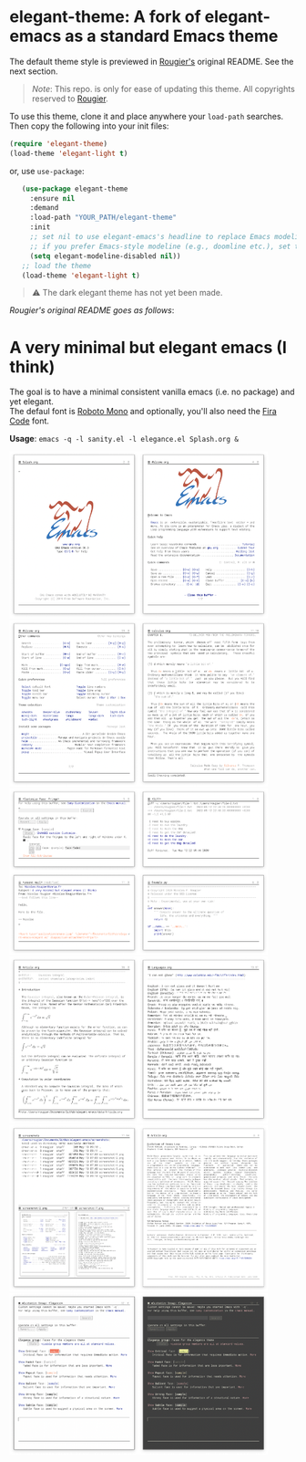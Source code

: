 # elegant-theme: A fork of elegant-emacs as a standard Emacs theme

The default theme style is previewed in [Rougier's](https://github.com/rougier/elegant-emacs) original README. See the next section. 

> *Note*: This repo. is only for ease of updating this theme. All copyrights reserved to [Rougier](https://github.com/rougier/elegant-emacs).

To use this theme, clone it and place anywhere your `load-path`
searches. Then copy the following into your init files:

```lisp
(require 'elegant-theme)
(load-theme 'elegant-light t)
```

or, use `use-package`:

```lisp
   (use-package elegant-theme
     :ensure nil
     :demand
     :load-path "YOUR_PATH/elegant-theme"
     :init
     ;; set nil to use elegant-emacs's headline to replace Emacs modeline
     ;; if you prefer Emacs-style modeline (e.g., doomline etc.), set to "t"
     (setq elegant-modeline-disabled nil))
   ;; load the theme
   (load-theme 'elegant-light t)
```

> :warning: The dark elegant theme has not yet been made.

*Rougier's original README goes as follows*:

# A very minimal but elegant emacs (I think)

The goal is to have a minimal consistent vanilla emacs (i.e. no
package) and yet elegant.  
The defaul font is [Roboto Mono](https://fonts.google.com/specimen/Roboto+Mono)
and optionally, you'll also need the [Fira Code](https://fonts.google.com/specimen/Fira+Code) font.

**Usage**: `emacs -q -l sanity.el -l elegance.el Splash.org &`

<img src="screenshots/screenshot-0.png" width="45%"><img src="screenshots/screenshot-1.png" width="45%"><img src="screenshots/screenshot-2.png" width="45%"><img src="screenshots/screenshot-3.png" width="45%"><img src="screenshots/screenshot-4.png" width="45%"><img src="screenshots/screenshot-5.png" width="45%"><img src="screenshots/screenshot-6.png" width="45%"><img src="screenshots/screenshot-7.png" width="45%"><img src="screenshots/screenshot-8.png" width="45%"><img src="screenshots/screenshot-9.png#0" width="45%"><img src="screenshots/screenshot-10.png#0" width="45%"><img src="screenshots/screenshot-11.png#0" width="45%">
